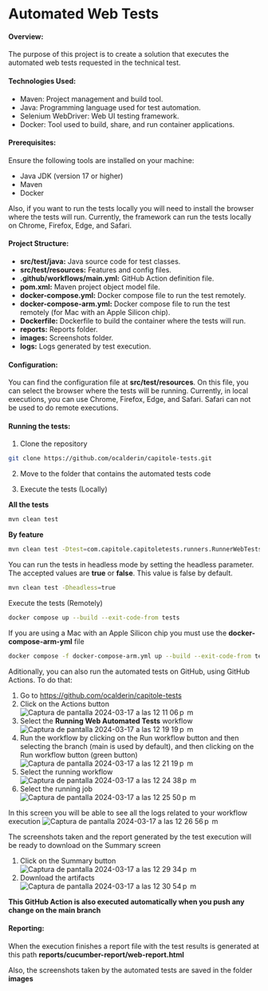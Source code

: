# Automated Web Tests 

#### **Overview:**
The purpose of this project is to create a solution that executes the automated web tests requested in the technical test.


#### **Technologies Used:**
* Maven: Project management and build tool.
* Java: Programming language used for test automation.
* Selenium WebDriver: Web UI testing framework.
* Docker: Tool used to build, share, and run container applications.

#### **Prerequisites:**
Ensure the following tools are installed on your machine:
* Java JDK (version 17 or higher)
* Maven
* Docker

Also, if you want to run the tests locally you will need to install the browser where the tests will run.
Currently, the framework can run the tests locally on Chrome, Firefox, Edge, and Safari.

#### **Project Structure:**
* **src/test/java:** Java source code for test classes.
* **src/test/resources:** Features and config files.
* **.github/workflows/main.yml:** GitHub Action definition file.
* **pom.xml:** Maven project object model file.
* **docker-compose.yml:** Docker compose file to run the test remotely.
* **docker-compose-arm.yml:** Docker compose file to run the test remotely (for Mac with an Apple Silicon chip).
* **Dockerfile:** Dockerfile to build the container where the tests will run.
* **reports:** Reports folder.
* **images:** Screenshots folder.
* **logs:** Logs generated by test execution.

#### **Configuration:**
You can find the configuration file at **src/test/resources**.
On this file, you can select the browser where the tests will be running. Currently, in local executions, you can use
Chrome, Firefox, Edge, and Safari. Safari can not be used to do remote executions.

#### **Running the tests:**
1. Clone the repository
```bash
git clone https://github.com/ocalderin/capitole-tests.git
```
2. Move to the folder that contains the automated tests code

3. Execute the tests (Locally)

**All the tests**
```bash
mvn clean test
```

**By feature**
```bash
mvn clean test -Dtest=com.capitole.capitoletests.runners.RunnerWebTests
```

You can run the tests in headless mode by setting the headless parameter. The accepted values are
**true** or **false**. This value is false by default.
```bash
mvn clean test -Dheadless=true
```

Execute the tests (Remotely)
```bash
docker compose up --build --exit-code-from tests
```

If you are using a Mac with an Apple Silicon chip you must use the **docker-compose-arm-yml** file
```bash
docker compose -f docker-compose-arm.yml up --build --exit-code-from tests
```

Aditionally, you can also run the automated tests on GitHub, using GitHub Actions. To do that:
1. Go to https://github.com/ocalderin/capitole-tests
2. Click on the Actions button   
![Captura de pantalla 2024-03-17 a las 12 11 06 p  m](https://github.com/ocalderin/capitole-tests/assets/12141626/c29beae2-0933-4cd8-990d-14b6a9f14e75)
3. Select the **Running Web Automated Tests** workflow
![Captura de pantalla 2024-03-17 a las 12 19 19 p  m](https://github.com/ocalderin/capitole-tests/assets/12141626/a193c258-a245-4386-9d02-fb9d3efc49fa)
4. Run the workflow by clicking on the Run workflow button and then selecting the branch (main is used by default), and then clicking on the Run workflow button (green button)
![Captura de pantalla 2024-03-17 a las 12 21 19 p  m](https://github.com/ocalderin/capitole-tests/assets/12141626/0597c302-f0c0-4d7e-b1b6-7d9b13fefc5f)
5. Select the running workflow
![Captura de pantalla 2024-03-17 a las 12 24 38 p  m](https://github.com/ocalderin/capitole-tests/assets/12141626/2163713f-8d7d-45b8-b773-b81b100a230e)
6. Select the running job
![Captura de pantalla 2024-03-17 a las 12 25 50 p  m](https://github.com/ocalderin/capitole-tests/assets/12141626/e3a2e576-cd3b-4546-aa94-89edcf4b432f)

In this screen you will be able to see all the logs related to your workflow execution
![Captura de pantalla 2024-03-17 a las 12 26 56 p  m](https://github.com/ocalderin/capitole-tests/assets/12141626/3df0220e-a037-4d6c-94ba-b1449e36de6f)

The screenshots taken and the report generated by the test execution will be ready to download on the Summary screen
1. Click on the Summary button
![Captura de pantalla 2024-03-17 a las 12 29 34 p  m](https://github.com/ocalderin/capitole-tests/assets/12141626/4455bc61-6e8c-4804-937b-b04037358818)
2. Download the artifacts
![Captura de pantalla 2024-03-17 a las 12 30 54 p  m](https://github.com/ocalderin/capitole-tests/assets/12141626/5034e0be-d5e5-4931-919f-924b1755cb7a)

**This GitHub Action is also executed automatically when you push any change on the main branch**
   
#### **Reporting:**
When the execution finishes a report file with the test results is generated
at this path **reports/cucumber-report/web-report.html**

Also, the screenshots taken by the automated tests are saved in the folder **images**
